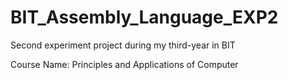 # BIT_Assembly_Language_EXP2
 Second experiment project during my third-year in BIT

 Course Name: Principles and Applications of Computer
